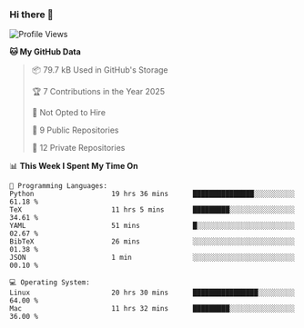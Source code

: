 ### Hi there 👋

<!--
**huayuan4396/huayuan4396** is a ✨ _special_ ✨ repository because its `README.md` (this file) appears on your GitHub profile.

Here are some ideas to get you started:

- 🔭 I’m currently working on ...
- 🌱 I’m currently learning ...
- 👯 I’m looking to collaborate on ...
- 🤔 I’m looking for help with ...
- 💬 Ask me about ...
- 📫 How to reach me: ...
- 😄 Pronouns: ...
- ⚡ Fun fact: ...
-->

<!--START_SECTION:waka-->
![Profile Views](http://img.shields.io/badge/Profile%20Views-0-blue)

**🐱 My GitHub Data** 

> 📦 79.7 kB Used in GitHub's Storage 
 > 
> 🏆 7 Contributions in the Year 2025
 > 
> 🚫 Not Opted to Hire
 > 
> 📜 9 Public Repositories 
 > 
> 🔑 12 Private Repositories 
 > 
📊 **This Week I Spent My Time On** 

```text
💬 Programming Languages: 
Python                   19 hrs 36 mins      ███████████████░░░░░░░░░░   61.18 % 
TeX                      11 hrs 5 mins       █████████░░░░░░░░░░░░░░░░   34.61 % 
YAML                     51 mins             █░░░░░░░░░░░░░░░░░░░░░░░░   02.67 % 
BibTeX                   26 mins             ░░░░░░░░░░░░░░░░░░░░░░░░░   01.38 % 
JSON                     1 min               ░░░░░░░░░░░░░░░░░░░░░░░░░   00.10 % 

💻 Operating System: 
Linux                    20 hrs 30 mins      ████████████████░░░░░░░░░   64.00 % 
Mac                      11 hrs 32 mins      █████████░░░░░░░░░░░░░░░░   36.00 % 
```


<!--END_SECTION:waka-->
